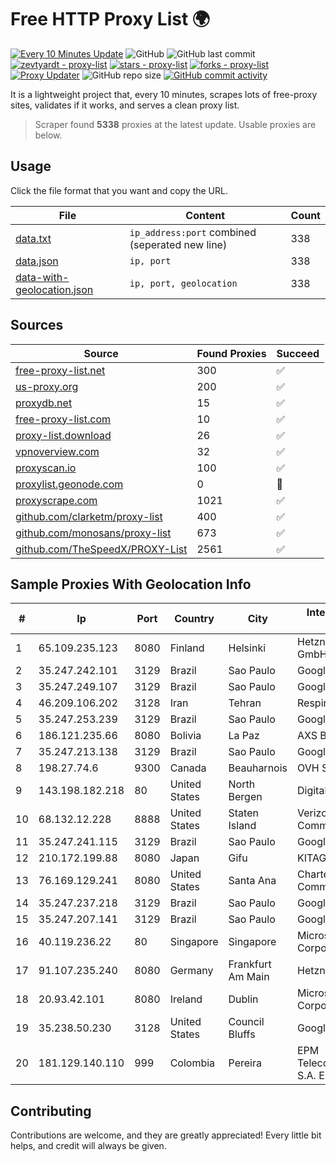 
# Free HTTP Proxy List 🌍

[![Every 10 Minutes Update](https://github.com/mertguvencli/http-proxy-list/actions/workflows/main.yml/badge.svg?branch=main)](https://github.com/mertguvencli/http-proxy-list/actions/workflows/main.yml)
![GitHub](https://img.shields.io/github/license/mertguvencli/http-proxy-list)
![GitHub last commit](https://img.shields.io/github/last-commit/mertguvencli/http-proxy-list)
[![zevtyardt - proxy-list](https://img.shields.io/static/v1?label=zevtyardt&message=proxy-list&color=blue&logo=github)](https://github.com/zevtyardt/proxy-list "Go to GitHub repo")
[![stars - proxy-list](https://img.shields.io/github/stars/zevtyardt/proxy-list?style=social)](https://github.com/zevtyardt/proxy-list)
[![forks - proxy-list](https://img.shields.io/github/forks/zevtyardt/proxy-list?style=social)](https://github.com/zevtyardt/proxy-list)
[![Proxy Updater](https://github.com/zevtyardt/proxy-list/workflows/Proxy%20Updater/badge.svg)](https://github.com/zevtyardt/proxy-list/actions?query=workflow:"Proxy+Updater")
![GitHub repo size](https://img.shields.io/github/repo-size/zevtyardt/proxy-list)
[![GitHub commit activity](https://img.shields.io/github/commit-activity/m/zevtyardt/proxy-list?logo=commits)](https://github.com/zevtyardt/proxy-list/commits/main)

It is a lightweight project that, every 10 minutes, scrapes lots of free-proxy sites, validates if it works, and serves a clean proxy list.

> Scraper found **5338** proxies at the latest update. Usable proxies are below.

## Usage

Click the file format that you want and copy the URL.

|File|Content|Count|
|----|-------|-----|
|[data.txt](https://raw.githubusercontent.com/mertguvencli/http-proxy-list/main/proxy-list/data.txt)|`ip_address:port` combined (seperated new line)|338|
|[data.json](https://raw.githubusercontent.com/mertguvencli/http-proxy-list/main/proxy-list/data.json)|`ip, port`|338|
|[data-with-geolocation.json](https://raw.githubusercontent.com/mertguvencli/http-proxy-list/main/proxy-list/data-with-geolocation.json)|`ip, port, geolocation`|338|

## Sources

|Source|Found Proxies|Succeed|
|------|-------------|-------|
|[free-proxy-list.net](https://free-proxy-list.net)|300|✅|
|[us-proxy.org](https://www.us-proxy.org)|200|✅|
|[proxydb.net](http://proxydb.net)|15|✅|
|[free-proxy-list.com](https://free-proxy-list.com/?page=&port=&type%5B%5D=http&type%5B%5D=https&up_time=0&search=Search)|10|✅|
|[proxy-list.download](https://www.proxy-list.download/HTTP)|26|✅|
|[vpnoverview.com](https://vpnoverview.com/privacy/anonymous-browsing/free-proxy-servers)|32|✅|
|[proxyscan.io](https://www.proxyscan.io)|100|✅|
|[proxylist.geonode.com](https://proxylist.geonode.com/api/proxy-list?limit=300&page=1&sort_by=lastChecked&sort_type=desc&protocols=http,https)|0|🚫|
|[proxyscrape.com](https://api.proxyscrape.com/v2/?request=displayproxies&protocol=http&timeout=10000&country=all&ssl=all&anonymity=all)|1021|✅|
|[github.com/clarketm/proxy-list](https://raw.githubusercontent.com/clarketm/proxy-list/master/proxy-list-raw.txt)|400|✅|
|[github.com/monosans/proxy-list](https://raw.githubusercontent.com/monosans/proxy-list/main/proxies/http.txt)|673|✅|
|[github.com/TheSpeedX/PROXY-List](https://raw.githubusercontent.com/TheSpeedX/PROXY-List/master/http.txt)|2561|✅|


## Sample Proxies With Geolocation Info

|#|Ip|Port|Country|City|Internet Service Provider|
|-|--|----|-------|----|-------------------------|
|1|65.109.235.123|8080|Finland|Helsinki|Hetzner Online GmbH|
|2|35.247.242.101|3129|Brazil|Sao Paulo|Google LLC|
|3|35.247.249.107|3129|Brazil|Sao Paulo|Google LLC|
|4|46.209.106.202|3128|Iran|Tehran|Respina|
|5|35.247.253.239|3129|Brazil|Sao Paulo|Google LLC|
|6|186.121.235.66|8080|Bolivia|La Paz|AXS Bolivia S. A.|
|7|35.247.213.138|3129|Brazil|Sao Paulo|Google LLC|
|8|198.27.74.6|9300|Canada|Beauharnois|OVH SAS|
|9|143.198.182.218|80|United States|North Bergen|DigitalOcean, LLC|
|10|68.132.12.228|8888|United States|Staten Island|Verizon Communications|
|11|35.247.241.115|3129|Brazil|Sao Paulo|Google LLC|
|12|210.172.199.88|8080|Japan|Gifu|KITAGATA|
|13|76.169.129.241|8080|United States|Santa Ana|Charter Communications|
|14|35.247.237.218|3129|Brazil|Sao Paulo|Google LLC|
|15|35.247.207.141|3129|Brazil|Sao Paulo|Google LLC|
|16|40.119.236.22|80|Singapore|Singapore|Microsoft Corporation|
|17|91.107.235.240|8080|Germany|Frankfurt Am Main|Hetzner Online AG|
|18|20.93.42.101|8080|Ireland|Dublin|Microsoft Corporation|
|19|35.238.50.230|3128|United States|Council Bluffs|Google LLC|
|20|181.129.140.110|999|Colombia|Pereira|EPM Telecomunicaciones S.A. E.S.P.|



## Contributing

Contributions are welcome, and they are greatly appreciated! Every
little bit helps, and credit will always be given.


